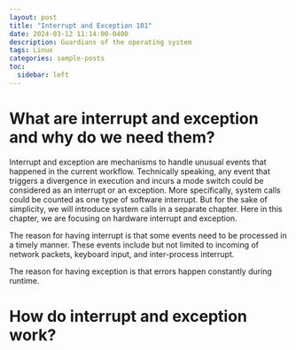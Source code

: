 ```yaml
---
layout: post
title: "Interrupt and Exception 101"
date: 2024-03-12 11:14:00-0400
description: Guardians of the operating system
tags: Linux
categories: sample-posts
toc:
  sidebar: left
---
```


# What are interrupt and exception and why do we need them?

Interrupt and exception are mechanisms to handle unusual events that happened in the current workflow. Technically speaking, any event that triggers a divergence in execution and incurs a mode switch could be considered as an interrupt or an exception. More specifically, system calls could be counted as one type of software interrupt. But for the sake of simplicity, we will introduce system calls in a separate chapter. Here in this chapter, we are focusing on hardware interrupt and exception.

The reason for having interrupt is that some events need to be processed in a timely manner. These events include but not limited to incoming of network packets, keyboard input, and inter-process interrupt.

The reason for having exception is that errors happen constantly during runtime.

# How do interrupt and exception work?
